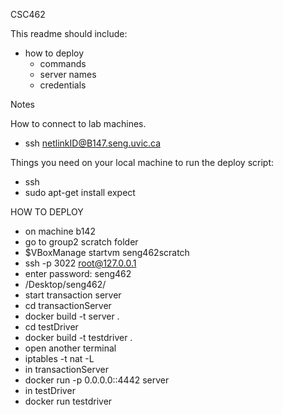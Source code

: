 CSC462

This readme should include:
- how to deploy
  - commands
  - server names
  - credentials

Notes

How to connect to lab machines.
- ssh netlinkID@B147.seng.uvic.ca

Things you need on your local machine to run the deploy script:
- ssh
- sudo apt-get install expect

HOW TO DEPLOY
- on machine b142
- go to group2 scratch folder
- $VBoxManage startvm seng462scratch
- ssh -p 3022 root@127.0.0.1
- enter password: seng462
- /Desktop/seng462/
- start transaction server
- cd transactionServer
- docker build -t server .
- cd testDriver
- docker build -t testdriver .
- open another terminal
- iptables -t nat -L
- in transactionServer
- docker run -p 0.0.0.0::4442 server
- in testDriver
- docker run testdriver 
